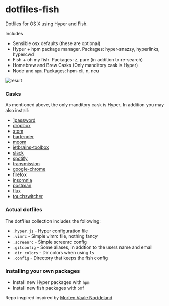 # dotfiles-fish
Dotfiles for OS X using Hyper and Fish.

Includes
 - Sensible osx defaults (these are optional)
 - Hyper + hpm package manager. Packages: hyper-snazzy, hyperlinks, hypercwd
 - Fish + oh my fish. Packages: z, pure (in addition to re-search)
 - Homebrew and Brew Casks (Only manditory cask is Hyper)
 - Node and `npm`. Packages: hpm-cli, n, ncu

![result](http://i.imgur.com/rFw1RRP.jpg)

### Casks
As mentioned above, the only manditory cask is Hyper. In addition you may also install:
 - [1password](https://1password.com/)
 - [dropbox](https://www.dropbox.com/)
 - [atom](https://atom.io/)
 - [bartender](https://www.macbartender.com/)
 - [moom](https://manytricks.com/moom/)
 - [jetbrains-toolbox](https://www.jetbrains.com/toolbox/)
 - [slack](https://slack.com/)
 - [spotify](https://www.spotify.com/)
 - [transmission](https://transmissionbt.com/)
 - [google-chrome](https://www.google.com/chrome/)
 - [firefox](https://www.mozilla.org/en-US/firefox/new/)
 - [insomnia](https://insomnia.rest/)
 - [postman](https://www.getpostman.com/)
 - [flux](https://justgetflux.com/)
 - [touchswitcher](https://hazeover.com/touchswitcher.html)


### Actual dotfiles
The dotfiles collection includes the following:
 - `.hyper.js` - Hyper configuration file
 - `.vimrc` - Simple vimrc file, nothing fancy
 - `.screenrc` - Simple screenrc config
 - `.gitconfig` - Some aliases, in addtion to the users name and email
 - `.dir_colors` - Dir colors when using `ls`
 - `.config` - Directory that keeps the fish config

### Installing your own packages
- Install new Hyper packages with `hpm`
- Install new fish packages with `omf`

Repo inspired inspired by [Morten Vaale Noddeland](https://github.com/mortenvn/new-dotfiles)
